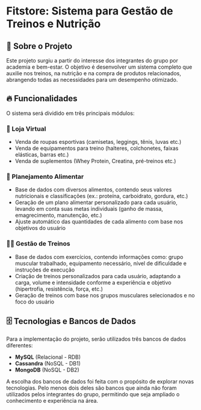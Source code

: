 # Fitstore: Sistema para Gestão de Treinos e Nutrição

## 📌 Sobre o Projeto  
Este projeto surgiu a partir do interesse dos integrantes do grupo por academia e bem-estar. O objetivo é desenvolver um sistema completo que auxilie nos treinos, na nutrição e na compra de produtos relacionados, abrangendo todas as necessidades para um desempenho otimizado.  

## 🔥 Funcionalidades  
O sistema será dividido em três principais módulos:  

### 🛒 Loja Virtual  
- Venda de roupas esportivas (camisetas, leggings, tênis, luvas etc.)
- Venda de equipamentos para treino (halteres, colchonetes, faixas elásticas, barras etc.)
- Venda de suplementos (Whey Protein, Creatina, pré-treinos etc.)  

### 🍎 Planejamento Alimentar  
- Base de dados com diversos alimentos, contendo seus valores nutricionais e classificações (ex.: proteína, carboidrato, gordura, etc.)  
- Geração de um plano alimentar personalizado para cada usuário, levando em conta suas metas individuais (ganho de massa, emagrecimento, manutenção, etc.)  
- Ajuste automático das quantidades de cada alimento com base nos objetivos do usuário  

### 🏋️‍♂️ Gestão de Treinos  
- Base de dados com exercícios, contendo informações como: grupo muscular trabalhado, equipamento necessário, nível de dificuldade e instruções de execução  
- Criação de treinos personalizados para cada usuário, adaptando a carga, volume e intensidade conforme a experiência e objetivo (hipertrofia, resistência, força, etc.)  
- Geração de treinos com base nos grupos musculares selecionados e no foco do usuário  

## 🗄️ Tecnologias e Bancos de Dados 
Para a implementação do projeto, serão utilizados três bancos de dados diferentes:  

- **MySQL** (Relacional - RDB)  
- **Cassandra** (NoSQL - DB1)  
- **MongoDB** (NoSQL - DB2)  

A escolha dos bancos de dados foi feita com o propósito de explorar novas tecnologias. Pelo menos dois deles são bancos que ainda não foram utilizados pelos integrantes do grupo, permitindo que seja ampliado o conhecimento e experiência na área.  
